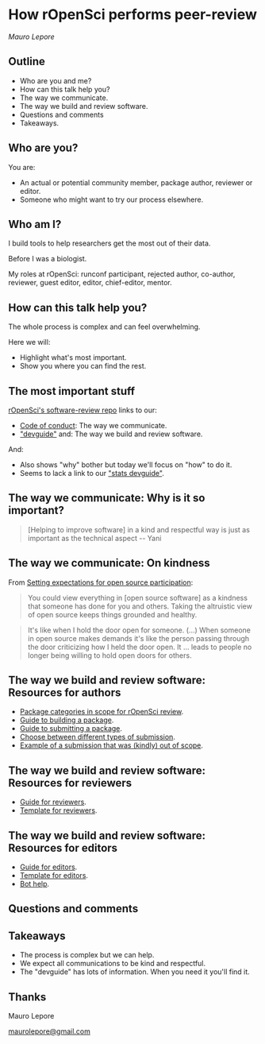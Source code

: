 # How rOpenSci performs peer-review

*Mauro Lepore*

## Outline

* Who are you and me?
* How can this talk help you?
* The way we communicate.
* The way we build and review software.
* Questions and comments
* Takeaways.

## Who are you?

You are:

* An actual or potential community member, package author, reviewer or editor.
* Someone who might want to try our process elsewhere.

## Who am I?

I build tools to help researchers get the most out of their data.

Before I was a biologist.

My roles at rOpenSci: runconf participant, rejected author, co-author, reviewer,
guest editor, editor, chief-editor, mentor.

## How can this talk help you?

The whole process is complex and can feel overwhelming. 

Here we will:

* Highlight what's most important.
* Show you where you can find the rest.

## The most important stuff

[rOpenSci's software-review repo](https://github.com/ropensci/software-review) links to our: 

* [Code of conduct](https://ropensci.org/code-of-conduct/): The way we communicate.
* ["devguide"](https://devguide.ropensci.org/) and: The way we build and review software.

And:

* Also shows "why" bother but today we'll focus on "how" to do it.
* Seems to lack a link to our ["stats devguide"](https://stats-devguide.ropensci.org/).

## The way we communicate: Why is it so important?

> [Helping to improve software] in a kind and respectful way is just as
important as the technical aspect -- Yani

## The way we communicate: On kindness

From [Setting expectations for open source participation](https://snarky.ca/setting-expectations-for-open-source-participation/amp/):

> You could view everything in [open source software] as a kindness that someone
has done for you and others. Taking the altruistic view of open source keeps
things grounded and healthy.

> It's like when I hold the door open for someone. (...) When someone in open
source makes demands it's like the person passing through the door criticizing
how I held the door open. It ... leads to people no longer being willing to hold
open doors for others.

## The way we build and review software: Resources for authors

* [Package categories in scope for rOpenSci review](https://devguide.ropensci.org/policies.html#package-categories).
* [Guide to building a package](https://devguide.ropensci.org/building.html).
* [Guide to submitting a package](https://devguide.ropensci.org/authors-guide.html).
* [Choose between different types of submission](https://github.com/ropensci/software-review/issues/new/choose).
* [Example of a submission that was (kindly) out of scope](https://github.com/ropensci/software-review/issues/584).

## The way we build and review software: Resources for reviewers

* [Guide for reviewers](https://devguide.ropensci.org/reviewerguide.html).
* [Template for reviewers](https://devguide.ropensci.org/reviewtemplate.html).

## The way we build and review software: Resources for editors

* [Guide for editors](https://devguide.ropensci.org/editorguide.html).
* [Template for editors](https://devguide.ropensci.org/editortemplate.html).
* [Bot help](https://github.com/ropensci/software-review/issues/584#issuecomment-1483493673).

## Questions and comments

## Takeaways

* The process is complex but we can help.
* We expect all communications to be kind and respectful.
* The "devguide" has lots of information. When you need it you'll find it.

## Thanks

Mauro Lepore

maurolepore@gmail.com
